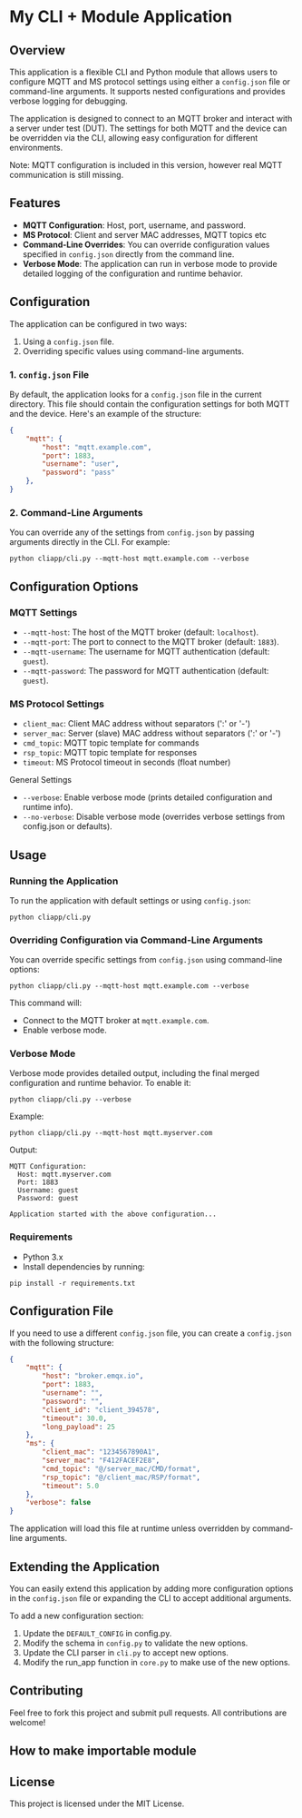 # My CLI + Module Application

## Overview

This application is a flexible CLI and Python module that allows users to configure MQTT and MS protocol settings using either a `config.json` file or command-line arguments. It supports nested configurations and provides verbose logging for debugging.

The application is designed to connect to an MQTT broker and interact with a server under test (DUT). The settings for both MQTT and the device can be overridden via the CLI, allowing easy configuration for different environments.

Note: MQTT configuration is included in this version, however real MQTT communication is still missing.

## Features

- **MQTT Configuration**: Host, port, username, and password.
- **MS Protocol**: Client and server MAC addresses, MQTT topics etc
- **Command-Line Overrides**: You can override configuration values specified in `config.json` directly from the command line.
- **Verbose Mode**: The application can run in verbose mode to provide detailed logging of the configuration and runtime behavior.

## Configuration

The application can be configured in two ways:
1. Using a `config.json` file.
2. Overriding specific values using command-line arguments.

### 1. `config.json` File

By default, the application looks for a `config.json` file in the current directory. This file should contain the configuration settings for both MQTT and the device. Here's an example of the structure:

```json
{
    "mqtt": {
        "host": "mqtt.example.com",
        "port": 1883,
        "username": "user",
        "password": "pass"
    },
}
```

### 2. Command-Line Arguments

You can override any of the settings from ```config.json``` by passing arguments directly in the CLI. For example:

```python cliapp/cli.py --mqtt-host mqtt.example.com --verbose```

## Configuration Options

### MQTT Settings

* ```--mqtt-host```: The host of the MQTT broker (default: ```localhost```).
* ```--mqtt-port```: The port to connect to the MQTT broker (default: ```1883```).
* ```--mqtt-username```: The username for MQTT authentication (default: ```guest```).
* ```--mqtt-password```: The password for MQTT authentication (default: ```guest```).

### MS Protocol Settings

* ```client_mac```: Client MAC address without separators (':' or '-')
* ```server_mac```: Server (slave) MAC address without separators (':' or '-')
* ```cmd_topic```: MQTT topic template for commands
* ```rsp_topic```: MQTT topic template for responses
* ```timeout```: MS Protocol timeout in seconds (float number)


General Settings

* ```--verbose```: Enable verbose mode (prints detailed configuration and runtime info).
* ```--no-verbose```: Disable verbose mode (overrides verbose settings from config.json or defaults).

## Usage

### Running the Application

To run the application with default settings or using ```config.json```:

```python cliapp/cli.py```

### Overriding Configuration via Command-Line Arguments

You can override specific settings from ```config.json``` using command-line options:

```python cliapp/cli.py --mqtt-host mqtt.example.com --verbose```

This command will:

* Connect to the MQTT broker at ```mqtt.example.com```.
* Enable verbose mode.

### Verbose Mode

Verbose mode provides detailed output, including the final merged configuration and runtime behavior. To enable it:

```python cliapp/cli.py --verbose```

Example:

```python cliapp/cli.py --mqtt-host mqtt.myserver.com```

Output:

```
MQTT Configuration:
  Host: mqtt.myserver.com
  Port: 1883
  Username: guest
  Password: guest

Application started with the above configuration...
```

### Requirements

* Python 3.x
* Install dependencies by running:

```pip install -r requirements.txt```

## Configuration File

If you need to use a different ```config.json``` file, you can create a ```config.json``` with the following structure:

```json
{
    "mqtt": {
        "host": "broker.emqx.io",
        "port": 1883,
        "username": "",
        "password": "",
        "client_id": "client_394578",
        "timeout": 30.0,
        "long_payload": 25
    },
    "ms": {
        "client_mac": "1234567890A1",
        "server_mac": "F412FACEF2E8",
        "cmd_topic": "@/server_mac/CMD/format",
        "rsp_topic": "@/client_mac/RSP/format",
        "timeout": 5.0
    },
    "verbose": false
}
```

The application will load this file at runtime unless overridden by command-line arguments.

## Extending the Application

You can easily extend this application by adding more configuration options in the ```config.json``` file or expanding the CLI to accept additional arguments.

To add a new configuration section:

1. Update the ```DEFAULT_CONFIG``` in config.py.
2. Modify the schema in ```config.py``` to validate the new options.
3. Update the CLI parser in ```cli.py``` to accept new options.
4. Modify the run_app function in ```core.py``` to make use of the new options.

## Contributing

Feel free to fork this project and submit pull requests. All contributions are welcome!

## How to make importable module



## License

This project is licensed under the MIT License.
